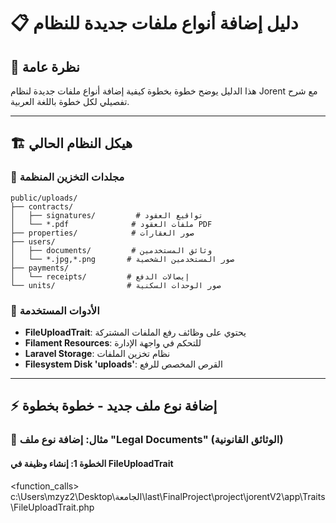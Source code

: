 # 📋 دليل إضافة أنواع ملفات جديدة للنظام

## 📖 نظرة عامة
هذا الدليل يوضح خطوة بخطوة كيفية إضافة أنواع ملفات جديدة لنظام Jorent مع شرح تفصيلي لكل خطوة باللغة العربية.

---

## 🏗️ هيكل النظام الحالي

### 📁 مجلدات التخزين المنظمة
```
public/uploads/
├── contracts/
│   ├── signatures/         # تواقيع العقود
│   └── *.pdf              # ملفات العقود PDF
├── properties/            # صور العقارات
├── users/
│   ├── documents/         # وثائق المستخدمين
│   └── *.jpg,*.png       # صور المستخدمين الشخصية
├── payments/
│   └── receipts/         # إيصالات الدفع
└── units/                # صور الوحدات السكنية
```

### 🔧 الأدوات المستخدمة
- **FileUploadTrait**: يحتوي على وظائف رفع الملفات المشتركة
- **Filament Resources**: للتحكم في واجهة الإدارة
- **Laravel Storage**: نظام تخزين الملفات
- **Filesystem Disk 'uploads'**: القرص المخصص للرفع

---

## ⚡ إضافة نوع ملف جديد - خطوة بخطوة

### 🎯 مثال: إضافة نوع ملف "Legal Documents" (الوثائق القانونية)

#### الخطوة 1: إنشاء وظيفة في FileUploadTrait

<function_calls>
<invoke name="read_file">
<parameter name="filePath">c:\Users\mzyz2\Desktop\الجامعة\last\FinalProject\project\jorentV2\app\Traits\FileUploadTrait.php
